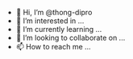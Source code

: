 - 👋 Hi, I’m @thong-dipro
- 👀 I’m interested in ...
- 🌱 I’m currently learning ...
- 💞️ I’m looking to collaborate on ...
- 📫 How to reach me ...

<!---
thong-dipro/thong-dipro is a ✨ special ✨ repository because its `README.md` (this file) appears on your GitHub profile.
You can click the Preview link to take a look at your changes.
--->
